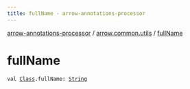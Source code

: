 ```yaml
---
title: fullName - arrow-annotations-processor
---
```


[arrow-annotations-processor](../index.html) / [arrow.common.utils](index.html) / [fullName](./full-name.html)

# fullName

`val `[`Class`](-class-or-package-data-wrapper/-class/index.html)`.fullName: `[`String`](https://kotlinlang.org/api/latest/jvm/stdlib/kotlin/-string/index.html)